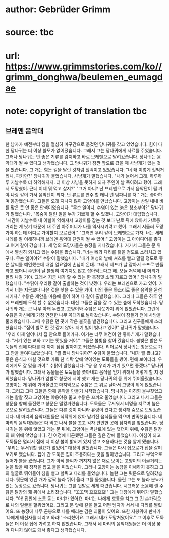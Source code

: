# author: Gebrüder Grimm
# source: tbc
# url: https://www.grimmstories.com/ko//grimm_donghwa/beulemen_eumagdae
# note: copyright of translation tbc

## 브레멘 음악대 

한 남자가 예전부터 짐을 열심히 마구간으로 옮겼던 당나귀를 갖고
있었습니다. 힘이 다한 당나귀는 더 이상 쓸모가 없어졌습니다. 그래서 그는
당나귀에게 사료를 주었습니다. 그러나 당나귀는 안 좋은 기류를 감지하고
바로 브레멘으로 달려갔습니다. 당나귀는 음악대가 될 수 있다고
생각했습니다. 그 당나귀가 잠깐 앞으로 갔을 때 사냥개가 있는 것을
봤습니다. 그 개는 힘든 길을 달린 것처럼 헐떡이고 있었습니다.
"너 왜 이렇게 헐떡거리니, 파카만?"
당나귀가 물었습니다.
사냥개가 말했습니다.
"내가 늙어서 그래. 하루하루 지날수록 더 허약해지지. 더 이상 사냥을
못하게 되자 주인이 날 죽이려고 했어. 그래서 도망쳤어. 근데 이제 뭐 먹고
살지?"
"그거 아니? 난 브레멘으로 가서 음악단이 될 거야 나랑 같이 가서 음악단이
되자. 난 류트를 연주 할 테니 넌 팀파니를 쳐."
개는 좋아하며 동참했습니다.
그들은 오래 지나지 않아 고양이를 만났습니다. 고양이는 삼일 내내 비를
맞은 듯 안 좋은 안색이었습니다.
"무슨 일이니, 수염이 있는 늙은 청소부야?" 당나귀가 말했습니다.
"목숨이 달린 일을 누가 기쁘게 할 수 있겠니. 고양이가 대답했습니다.
"시간이 지날수록 내 이빨이 약해져서 고양이를 잡는 것 보다 난로 뒤에
앉아서 갸르릉 거리는 게 낫기 때문에 내 주인 아주머니가 나를 익사시키려고
했어. 그래서 서둘러 도망가야 하는데 어디로 가야할지 모르겠어."
"그러면 우리 같이 브레멘으로 가자. 너는 세레나데를 잘 이해하니까 브레멘
음악대 단원이 될 수 있어!"
고양이는 그 아이디어를 좋다고 여겨 같이 갔습니다. 세 명의 도망자들은
농장을 지나갔습니다. 거기서 그들은 문 위에서 열심히 외치고 있는 수탉을
봤습니다.
"너는 뼈와 다리를 뚫을 정도로 소리치고 있구나. 무슨 일이야?"
수탉이 말했습니다.
"내가 여성의 날에 셔츠를 빨고 말릴 정도로 좋은 날씨를 예언했는데 내일
일요일에 손님이 온대. 그래서 셰프가 날 잡아서 스프로 만들라고 했더니
주인이 날 불쌍히 여기지도 않고 잡아먹는다고 해. 오늘 저녁에 내 머리가
잘려 나갈 거야. 그래서 지금 내가 할 수 있는 한 목청껏 소리 지르고
있어."
당나귀가 말했습니다.
"수탉아 우리랑 같이 출발하는 것이 낫겠다. 우리는 브레멘으로 가고 있어.
거기서 너는 지금보다 나은 것을 찾을 수 있을 거야. 너의 좋은 목소리로
좋은 음악을 완성시키자."
수탉은 제안을 마음에 들어 하여 다 같이 출발했습니다.
그러나 그들은 하루 안에 브레멘에 도착 할 수 없었습니다. 대신 그들은 잠을
잘 수 있는 숲에 도착했습니다. 당나귀와 개는 큰 나무 아래 누웠고,
고양이와 수탉은 나뭇가지 위에 앉았습니다. 그런데 수탉은 자신에게 가장
안전한 나무 꼭대기로 날아갔습니다. 수탉이 잠들기 전에 사방을
둘러봤습니다. 그때 수탉은 먼 곳에 작은 불꽃을 발견했습니다. 그리고
친구들에게 소리쳤습니다.
"집이 별로 먼 것 같지 않아. 저기 빛이 빛나고 있어!" 당나귀가
말했습니다.
"우리 이제 일어나서 집 안으로 들어가자. 여기는 너무 여건이 안 좋아."
개가 말했습니다.
"거기 있는 뼈와 고기는 맛있을 거야."
그들은 불빛을 찾아 갔습니다. 불빛은 밝은 도둑들의 집에 다다를 때 까지
점점 밝아지고 커졌습니다. 리더로서 당나귀는 창문으로 가 그 안을
들여다보았습니다.
"뭘 봤니 당나귀야?" 수탉이 물었습니다.
"내가 뭘 봤냐고? 좋은 음식과 마실 것으로 가득 찬 식탁 앞에 앉아있는
도둑들을 봤어. 편해 보이더라. 우리에게도 잘 맞을 거야." 수탉이
말했습니다.
"응 응 우리가 거기 있으면 좋겠다." 당나귀가 말했습니다.
그래서 동물들은 도둑들을 쫓아내고 음식을 얻기 위해서 어떻게 할 지
상의했습니다. 당나귀가 앞발로 창문에 서야 했고 개는 당나귀의 등 위에
뛰어올랐습니다. 고양이는 개 위에 기어올랐고 마지막으로 수탉은 그 위로
날아서 고양이 위에 앉았습니다. 그리고 그때 그들은 함께 음악을 만들기
시작했습니다. 당나귀는 이히힝 울부짖었고 개는 왈왈 짖고 고양이는
야옹야옹 울고 수탉은 꼬끼오 울었습니다. 그리고 나서 그들은 창문을 향해
돌진했고 창문은 덜컹거렸습니다. 도둑들은 무서워서 비명을 지르며 높은
곳으로 달려갔습니다. 그들은 다른 것이 아니라 유령이 왔다고 생각해 숲으로
도망갔습니다. 네 마리의 음악대원들은 식탁위에 앉아 남겨진 음식들을
먹으며 만족했습니다.
네 마리의 음악대원들은 다 먹고 나서 불을 끄고 각자 편안한 곳에 잠자리를
찾았습니다. 당나귀는 똥 위에 앉았고 개는 문 뒤에, 고양이는 벽난로에 있는
잿더미 위에, 수탉은 닭장의 홰 위에 앉았습니다. 긴 여정에 피곤했던 그들은
깊은 잠에 들었습니다.
아침이 되고 도둑들은 멀리서 집에 더 이상 불이 밝혀져 있지 않고
조용하다는 것을 알게 됐습니다.
"우리는 무서워할 필요가 없었어." 대장이 말했습니다.
그들은 다시 집으로가 집을 살펴보기로 했습니다. 집에 간 도둑은 집이
조용하다는 것을 알아냈습니다. 그리고 부엌으로 들어가 불을 켰습니다. 그가
아직 불씨가 꺼지지 않은 재로 보이는 고양이의 이글거리는 눈을 봤을 때
장작을 잡고 불을 피웠습니다. 그러나 고양이는 농담을 이해하지 못하고 그의
얼굴로 뛰어들어 침을 뱉고 할퀴고 다리를 물었습니다. 놀란 그는 뒷문으로
달려갔습니다. 뒷문에 있던 개가 깜짝 놀라 뛰어 올라 그를 물었습니다. 물린
그는 또 놀라 분뇨가 있는 농장으로 갔습니다. 당나귀는 그를 뒷발로 세게
때렸습니다. 시끄러운 소음에 깬 수탉은 닭장의 홰 위에서 소리쳤습니다.
"꼬꼬댁 꼬꼬꼬꼬!"
그는 대장에게 뛰어가 말했습니다. "아! 집안에 소름 돋는 마녀가 있어요.
마녀는 나에게 호통을 치고 그 긴 손가락으로 나의 얼굴을 할퀴었어요.
그리고 문 앞에 칼을 들고 어떤 남자가 서서 내 다리를 찔렀어요. 또 농장에
나무 곤봉으로 나를 때리는 검은 괴물이 있어요. 또한 지붕위에 판사가
'나에게 배신자를 데리고 와라!' 소리쳤어요. 그래서 내가
도망쳐왔어요."
그 이후로 도둑들은 더 이상 집에 가려고 하지 않았습니다. 그래서 네 마리의
음악대원들은 더 이상 쫓겨 다니지 않아도 돼서 좋다고 생각했습니다.
